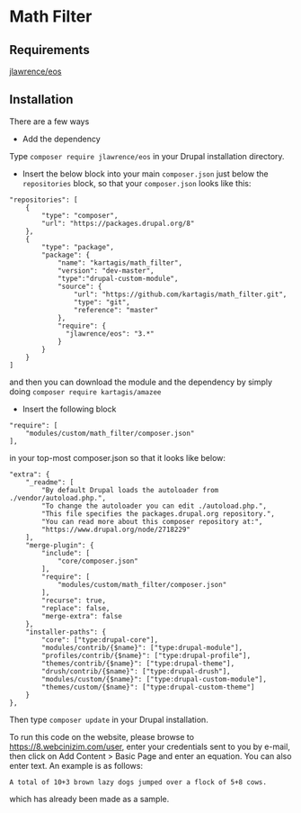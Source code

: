 # Math Filter

## Requirements

[jlawrence/eos](https://packagist.org/packages/jlawrence/eos)

## Installation

There are a few ways

- Add the dependency

Type `composer require jlawrence/eos` in your Drupal installation directory.

- Insert the below block into your main `composer.json` just below the
`repositories` block, so that your `composer.json` looks like this:

```
"repositories": [
    {
        "type": "composer",
        "url": "https://packages.drupal.org/8"
    },
    {
        "type": "package",
        "package": {
            "name": "kartagis/math_filter",
            "version": "dev-master",
            "type":"drupal-custom-module",
            "source": {
                "url": "https://github.com/kartagis/math_filter.git",
                "type": "git",
                "reference": "master"
            },
            "require": {
              "jlawrence/eos": "3.*"
            }
        }
    }
]
```
and then you can download the module and the dependency by simply doing
`composer require kartagis/amazee`

- Insert the following block

```
"require": [
    "modules/custom/math_filter/composer.json"
],
```
in your top-most composer.json so that it looks like below:

```
"extra": {
    "_readme": [
        "By default Drupal loads the autoloader from ./vendor/autoload.php.",
        "To change the autoloader you can edit ./autoload.php.",
        "This file specifies the packages.drupal.org repository.",
        "You can read more about this composer repository at:",
        "https://www.drupal.org/node/2718229"
    ],
    "merge-plugin": {
        "include": [
            "core/composer.json"
        ],
        "require": [
            "modules/custom/math_filter/composer.json"
        ],
        "recurse": true,
        "replace": false,
        "merge-extra": false
    },
    "installer-paths": {
        "core": ["type:drupal-core"],
        "modules/contrib/{$name}": ["type:drupal-module"],
        "profiles/contrib/{$name}": ["type:drupal-profile"],
        "themes/contrib/{$name}": ["type:drupal-theme"],
        "drush/contrib/{$name}": ["type:drupal-drush"],
        "modules/custom/{$name}": ["type:drupal-custom-module"],
        "themes/custom/{$name}": ["type:drupal-custom-theme"]
    }
},
```

Then type `composer update` in your Drupal installation.

To run this code on the website, please browse to https://8.webcinizim.com/user,
enter your credentials sent to you by e-mail, then click on Add Content > Basic
Page and enter an equation. You can also enter text. An example is as follows:

`A total of 10+3 brown lazy dogs jumped over a flock of 5+8 cows.`

which has already been made as a sample.
